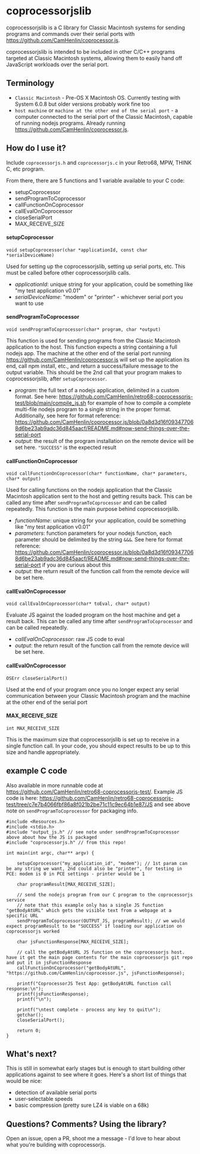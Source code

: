 # coprocessorjslib
coprocessorjslib is a C library for Classic Macintosh systems for sending programs and commands over their serial ports with https://github.com/CamHenlin/coprocessor.js.

coprocessorjslib is intended to be included in other C/C++ programs targeted at Classic Macintosh systems, allowing them to easily hand off JavaScript workloads over the serial port.

## Terminology
- `Classic Macintosh` - Pre-OS X Macintosh OS. Currently testing with System 6.0.8 but older versions probably work fine too
- `host machine` or `machine at the other end of the serial port` - a computer connected to the serial port of the Classic Macintosh, capable of running nodejs programs. Already running https://github.com/CamHenlin/coprocessor.js.

## How do I use it?

Include `coprocessorjs.h` and `coprocessorjs.c` in your Retro68, MPW, THINK C, etc program.

From there, there are 5 functions and 1 variable available to your C code:

- setupCoprocessor
- sendProgramToCoprocessor
- callFunctionOnCoprocessor
- callEvalOnCoprocessor
- closeSerialPort
- MAX_RECEIVE_SIZE

#### setupCoprocessor
`void setupCoprocessor(char *applicationId, const char *serialDeviceName)`

Used for setting up the coprocessorjslib, setting up serial ports, etc. This must be called before other coprocessorjslib calls.

- *applicationId*: unique string for your application, could be something like "my test application v0.01"
- *serialDeviceName*: "modem" or "printer" - whichever serial port you want to use

#### sendProgramToCoprocessor
`void sendProgramToCoprocessor(char* program, char *output)`

This function is used for sending programs from the Classic Macintosh application to the host. This function expects a string containing a full nodejs app. The machine at the other end of the serial port running https://github.com/CamHenlin/coprocessor.js will set up the application its end, call npm install, etc., and return a success/failure message to the output variable. This should be the 2nd call that your program makes to coprocessorjslib, after `setupCoprocessor`.

- *program*: the full text of a nodejs application, delimited in a custom format. See here: https://github.com/CamHenlin/retro68-coprocessorjs-test/blob/main/compile_js.sh for example of how to compile a complete multi-file nodejs program to a single string in the proper format. Additionally, see here for format reference: https://github.com/CamHenlin/coprocessor.js/blob/0a8d3d16f093477068d6be23ab9adc36d845aacf/README.md#now-send-things-over-the-serial-port
- *output*: the result of the program installation on the remote device will be set here. `"SUCCESS"` is the expected result

#### callFunctionOnCoprocessor
`void callFunctionOnCoprocessor(char* functionName, char* parameters, char* output)`

Used for calling functions on the nodejs application that the Classic Macintosh application sent to the host and getting results back. This can be called any time after `sendProgramToCoprocessor` and can be called repeatedly. This function is the main purpose behind coprocessorjslib.

- *functionName*: unique string for your application, could be something like "my test application v0.01"
- *parameters*: function parameters for your nodejs function, each parameter should be delimited by the string `&&&`. See here for format reference: https://github.com/CamHenlin/coprocessor.js/blob/0a8d3d16f093477068d6be23ab9adc36d845aacf/README.md#now-send-things-over-the-serial-port if you are curious about this
- *output*: the return result of the function call from the remote device will be set here. 

#### callEvalOnCoprocessor
`void callEvalOnCoprocessor(char* toEval, char* output)`

Evaluate JS against the loaded program on the host machine and get a result back. This can be called any time after `sendProgramToCoprocessor` and can be called repeatedly. 

- *callEvalOnCoprocessor*: raw JS code to eval
- *output*: the return result of the function call from the remote device will be set here. 

#### callEvalOnCoprocessor
`OSErr closeSerialPort()`

Used at the end of your program once you no longer expect any serial communication between your Classic Macintosh program and the machine at the other end of the serial port

#### MAX_RECEIVE_SIZE
`int MAX_RECEIVE_SIZE`

This is the maximum size that coprocessorjslib is set up to receive in a single function call. In your code, you should expect results to be up to this size and handle appropriately.

## example C code
Also available in more runnable code at https://github.com/CamHenlin/retro68-coprocessorjs-test/. Example JS code is here: https://github.com/CamHenlin/retro68-coprocessorjs-test/tree/c7e7b4066fbf86a8f021b2be71c11c9ec64b1e87/JS and see above note on `sendProgramToCoprocessor` for packaging info. 


```
#include <Resources.h>
#include <stdio.h>
#include "output_js.h" // see note under sendProgramToCoprocessor above about how the JS is packaged
#include "coprocessorjs.h" // from this repo!

int main(int argc, char** argv) {

    setupCoprocessor("my_application_id", "modem"); // 1st param can be any string we want, 2nd could also be "printer", for testing in PCE: modem is 0 in PCE settings - printer would be 1

    char programResult[MAX_RECEIVE_SIZE];

    // send the nodejs program from our C program to the coprocessorjs service
    // note that this example only has a single JS function "getBodyAtURL" which gets the visible text from a webpage at a specific URL
    sendProgramToCoprocessor(OUTPUT_JS, programResult); // we would expect programResult to be "SUCCESS" if loading our application on coprocessorjs worked

    char jsFunctionResponse[MAX_RECEIVE_SIZE];

    // call the getBodyAtURL JS function on the coprocessorjs host. have it get the main page contents for the main coprocessorjs git repo and put it in jsFunctionResponse
    callFunctionOnCoprocessor("getBodyAtURL", "https://github.com/CamHenlin/coprocessor.js", jsFunctionResponse);

    printf("CoprocessorJS Test App: getBodyAtURL function call response:\n");
    printf(jsFunctionResponse);
    printf("\n");

    printf("\ntest complete - process any key to quit\n");
    getchar();
    closeSerialPort();

    return 0;
}
```

## What's next?
This is still in somewhat early stages but is enough to start building other applications against to see where it goes. Here's a short list of things that would be nice:

- detection of available serial ports
- user-selectable speeds
- basic compression (pretty sure LZ4 is viable on a 68k)

## Questions? Comments? Using the library?
Open an issue, open a PR, shoot me a message - I'd love to hear about what you're building with coprocessorjs.
